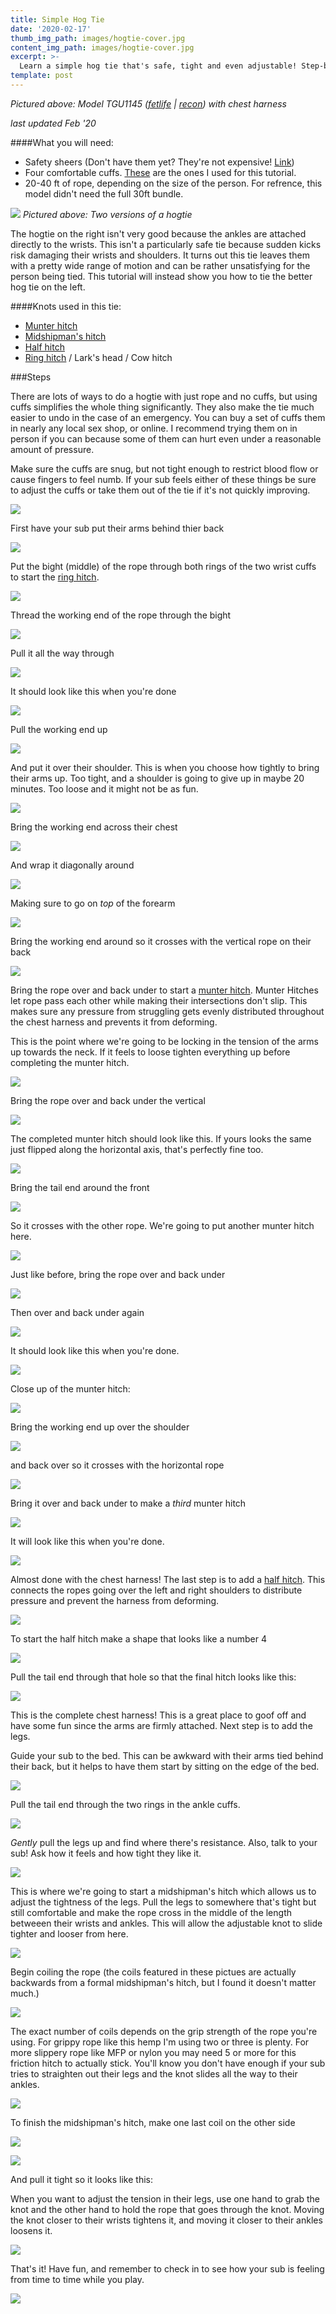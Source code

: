 ```yaml
---
title: Simple Hog Tie
date: '2020-02-17'
thumb_img_path: images/hogtie-cover.jpg
content_img_path: images/hogtie-cover.jpg
excerpt: >-
  Learn a simple hog tie that's safe, tight and even adjustable! Step-by-step instructions with pictures.
template: post
---
```

*Pictured above: Model TGU1145 ([fetlife](https://fetlife.com/users/3370799) | [recon](https://www.recon.com/view_profile.aspx?id=1321388)) with chest harness*

*last updated Feb '20*

####What you will need:
  + Safety sheers (Don't have them yet? They're not expensive! [Link](https://www.agreeableagony.com/products/safety-sheers))
  + Four comfortable cuffs. [These](https://www.amazon.com/Harbinger-Neoprene-Padded-2-Inch-Ankle/dp/B000KFTFLU/) are the ones I used for this tutorial.
  + 20-40 ft of rope, depending on the size of the person. For refrence, this model didn't need the full 30ft bundle.

![](/images/hogtie/good-bad-hog.jpg)
*Pictured above: Two versions of a hogtie*

The hogtie on the right isn't very good because the ankles are attached directly to the wrists. This isn't a particularly safe tie because sudden kicks risk damaging their wrists and shoulders. It turns out this tie leaves them with a pretty wide range of motion and can be rather unsatisfying for the person being tied. This tutorial will instead show you how to tie the better hog tie on the left.

####Knots used in this tie:
  + [Munter hitch](https://ifavermont.blogspot.com/2014/02/the-munter-hitch-and-cow-hitch.html)
  + [Midshipman's hitch](https://www.animatedknots.com/midshipmans-hitch-knot)
  + [Half hitch](https://www.animatedknots.com/half-hitch-knot)
  + [Ring hitch](https://www.animatedknots.com/cow-hitch-knot-loops-method) / Lark's head / Cow hitch

###Steps

There are lots of ways to do a hogtie with just rope and no cuffs, but using cuffs simplifies the whole thing significantly. They also make the tie much easier to undo in the case of an emergency. You can buy a set of cuffs them in nearly any local sex shop, or online. I recommend trying them on in person if you can because some of them can hurt even under a reasonable amount of pressure.

Make sure the cuffs are snug, but not tight enough to restrict blood flow or cause fingers to feel numb. If your sub feels either of these things be sure to adjust the cuffs or take them out of the tie if it's not quickly improving.

![](/images/hogtie/1.jpg)

First have your sub put their arms behind thier back

![](/images/hogtie/2.jpg)

Put the bight (middle) of the rope through both rings of the two wrist cuffs to start the [ring hitch](https://www.animatedknots.com/cow-hitch-knot-loops-method).

![](/images/hogtie/3.jpg)

Thread the working end of the rope through the bight

![](/images/hogtie/4.jpg)

Pull it all the way through

![](/images/hogtie/5.jpg)

It should look like this when you're done

![](/images/hogtie/6.jpg)

Pull the working end up

![](/images/hogtie/7.jpg)

And put it over their shoulder. This is when you choose how tightly to bring their arms up. Too tight, and a shoulder is going to give up in maybe 20 minutes. Too loose and it might not be as fun.

![](/images/hogtie/8.jpg)

Bring the working end across their chest

![](/images/hogtie/9.jpg)

And wrap it diagonally around

![](/images/hogtie/10.jpg)

Making sure to go on _top_ of the forearm

![](/images/hogtie/11.jpg)

Bring the working end around so it crosses with the vertical rope on their back

![](/images/hogtie/12.jpg)

Bring the rope over and back under to start a [munter hitch](https://ifavermont.blogspot.com/2014/02/the-munter-hitch-and-cow-hitch.html). Munter Hitches let rope pass each other while making their intersections don't slip. This makes sure any pressure from struggling gets evenly distributed throughout the chest harness and prevents it from deforming.

This is the point where we're going to be locking in the tension of the arms up towards the neck. If it feels to loose tighten everything up before completing the munter hitch.

![](/images/hogtie/13.jpg)

Bring the rope over and back under the vertical 

![](/images/hogtie/14.jpg)

The completed munter hitch should look like this. If yours looks the same just flipped along the horizontal axis, that's perfectly fine too.

![](/images/hogtie/15.jpg)

Bring the tail end around the front

![](/images/hogtie/16.jpg)

So it crosses with the other rope. We're going to put another munter hitch here.

![](/images/hogtie/17.jpg)

Just like before, bring the rope over and back under

![](/images/hogtie/18.jpg)

Then over and back under again

![](/images/hogtie/19.jpg)

It should look like this when you're done.

![](/images/hogtie/20.jpg)

Close up of the munter hitch:

![](/images/hogtie/21.jpg)

Bring the working end up over the shoulder

![](/images/hogtie/22.jpg)

and back over so it crosses with the horizontal rope

![](/images/hogtie/23.jpg)

Bring it over and back under to make a _third_ munter hitch

![](/images/hogtie/24.jpg)

It will look like this when you're done.

![](/images/hogtie/25.jpg)

Almost done with the chest harness! The last step is to add a [half hitch](https://www.animatedknots.com/half-hitch-knot). This connects the ropes going over the left and right shoulders to distribute pressure and prevent the harness from deforming.

![](/images/hogtie/26.jpg)

To start the half hitch make a shape that looks like a number 4

![](/images/hogtie/27.jpg)

Pull the tail end through that hole so that the final hitch looks like this:

![](/images/hogtie/28.jpg)

This is the complete chest harness! This is a great place to goof off and have some fun since the arms are firmly attached. Next step is to add the legs.


Guide your sub to the bed. This can be awkward with their arms tied behind their back, but it helps to have them start by sitting on the edge of the bed.

![](/images/hogtie/29.jpg)

Pull the tail end through the two rings in the ankle cuffs.

![](/images/hogtie/30.jpg)

_Gently_ pull the legs up and find where there's resistance. Also, talk to your sub! Ask how it feels and how tight they like it.

![](/images/hogtie/31.jpg)

This is where we're going to start a midshipman's hitch which allows us to adjust the tightness of the legs. Pull the legs to somewhere that's tight but still comfortable and make the rope cross in the middle of the length betweeen their wrists and ankles. This will allow the adjustable knot to slide tighter and looser from here.

![](/images/hogtie/32.jpg)

Begin coiling the rope (the coils featured in these pictues are actually backwards from a formal midshipman's hitch, but I found it doesn't matter much.)

![](/images/hogtie/33.jpg)

The exact number of coils depends on the grip strength of the rope you're using. For grippy rope like this hemp I'm using two or three is plenty. For more slippery rope like MFP or nylon you may need 5 or more for this friction hitch to actually stick. You'll know you don't have enough if your sub tries to straighten out their legs and the knot slides all the way to their ankles.

![](/images/hogtie/34.jpg)

To finish the midshipman's hitch, make one last coil on the other side

![](/images/hogtie/35.jpg)

![](/images/hogtie/36.jpg)

And pull it tight so it looks like this:

When you want to adjust the tension in their legs, use one hand to grab the knot and the other hand to hold the rope that goes through the knot. Moving the knot closer to their wrists tightens it, and moving it closer to their ankles loosens it.

![](/images/hogtie/37.jpg)

That's it! Have fun, and remember to check in to see how your sub is feeling from time to time while you play.

![](/images/hogtie/38.jpg)

